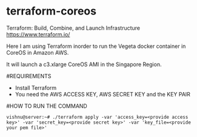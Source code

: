 terraform-coreos
================

Terraform: Build, Combine, and Launch Infrastructure https://www.terraform.io/

Here I am using Terraform inorder to run the Vegeta docker container in CoreOS in Amazon AWS.

It will launch a c3.xlarge CoreOS AMI in the Singapore Region.

#REQUIREMENTS
* Install Terraform
* You need the AWS ACCESS KEY, AWS SECRET KEY and the KEY PAIR 

#HOW TO RUN THE COMMAND

```
vishnu@server:~# ./terraform apply -var 'access_key=<provide access key>' -var 'secret_key=<provide secret key>' -var 'key_file=<provide your pem file>'

```
